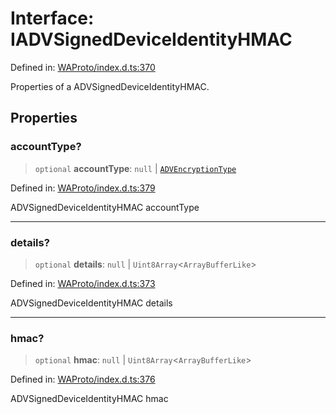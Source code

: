 # Interface: IADVSignedDeviceIdentityHMAC

Defined in: [WAProto/index.d.ts:370](https://github.com/Fokusdotid/Baileys/blob/6a8e2076fa4119b2d5152250d579a4fbed394533/WAProto/index.d.ts#L370)

Properties of a ADVSignedDeviceIdentityHMAC.

## Properties

### accountType?

> `optional` **accountType**: `null` \| [`ADVEncryptionType`](../enumerations/ADVEncryptionType.md)

Defined in: [WAProto/index.d.ts:379](https://github.com/Fokusdotid/Baileys/blob/6a8e2076fa4119b2d5152250d579a4fbed394533/WAProto/index.d.ts#L379)

ADVSignedDeviceIdentityHMAC accountType

***

### details?

> `optional` **details**: `null` \| `Uint8Array`\<`ArrayBufferLike`\>

Defined in: [WAProto/index.d.ts:373](https://github.com/Fokusdotid/Baileys/blob/6a8e2076fa4119b2d5152250d579a4fbed394533/WAProto/index.d.ts#L373)

ADVSignedDeviceIdentityHMAC details

***

### hmac?

> `optional` **hmac**: `null` \| `Uint8Array`\<`ArrayBufferLike`\>

Defined in: [WAProto/index.d.ts:376](https://github.com/Fokusdotid/Baileys/blob/6a8e2076fa4119b2d5152250d579a4fbed394533/WAProto/index.d.ts#L376)

ADVSignedDeviceIdentityHMAC hmac
